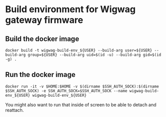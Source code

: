 # Build environment for Wigwag gateway firmware

## Build the docker image

    docker build -t wigwag-build-env_${USER} --build-arg user=${USER} --build-arg group=${USER} --build-arg uid=$(id -u) --build-arg gid=$(id -g) .


## Run the docker image

    docker run -it -v $HOME:$HOME -v $(dirname $SSH_AUTH_SOCK):$(dirname $SSH_AUTH_SOCK) -e SSH_AUTH_SOCK=$SSH_AUTH_SOCK --name wigwag-build-env_${USER} wigwag-build-env_${USER}

You might also want to run that inside of screen to be able to detach and
reattach.
